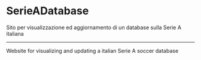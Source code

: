 SerieADatabase
==============

Sito per visualizzazione ed aggiornamento di un database sulla Serie A italiana

-------------------------------------------------------------------------------

Website for visualizing and updating a italian Serie A soccer database
